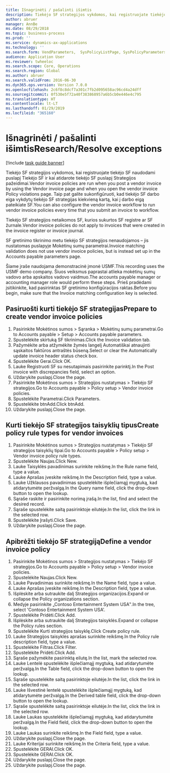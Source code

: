 ```yaml
---
title: Išnagrinėti / pašalinti išimtis
description: Tiekėjo SF strategijos vykdomos, kai registruojate tiekėjo SF naudodami puslapį Tiekėjo SF ir kai atidarote tiekėjo SF puslapį Strategijos pažeidimai.
author: abruer
manager: AnnBe
ms.date: 08/29/2018
ms.topic: business-process
ms.prod: ''
ms.service: dynamics-ax-applications
ms.technology: ''
ms.search.form: VendParameters,  SysPolicyListPage, SysPolicyParameters, SysPolicySourceDocumentRuleType, SysPolicy, SysPolicySourceDocumentRule, SysQueryForm, SysQueryTableLookUp, SysQueryPrefixLookUp, SysQueryFieldLookUp
audience: Application User
ms.reviewer: twheeloc
ms.search.scope: Core, Operations
ms.search.region: Global
ms.author: abruer
ms.search.validFrom: 2016-06-30
ms.dyn365.ops.version: Version 7.0.0
ms.openlocfilehash: 2c6f8c8dcf7a301c7fb2d095658ac96cd4a24dff
ms.sourcegitcommit: 0f530e5f72a40f383868957a6b5cb0e446e4c795
ms.translationtype: HT
ms.contentlocale: lt-LT
ms.lasthandoff: 01/29/2019
ms.locfileid: "365160"
---
```

# <a name="researchresolve-exceptions"></a><span data-ttu-id="c7e6d-103">Išnagrinėti / pašalinti išimtis</span><span class="sxs-lookup"><span data-stu-id="c7e6d-103">Research/Resolve exceptions</span></span>

[!include [task guide banner](../../includes/task-guide-banner.md)]

<span data-ttu-id="c7e6d-104">Tiekėjo SF strategijos vykdomos, kai registruojate tiekėjo SF naudodami puslapį Tiekėjo SF ir kai atidarote tiekėjo SF puslapį Strategijos pažeidimai.</span><span class="sxs-lookup"><span data-stu-id="c7e6d-104">Vendor invoice policies are run when you post a vendor invoice by using the Vendor invoice page and when you open the vendor invoice Policy violations page.</span></span> <span data-ttu-id="c7e6d-105">Taip pat galite sukonfigūruoti, kad tiekėjo SF darbo eiga vykdytų tiekėjo SF strategijas kiekvieną kartą, kai į darbo eigą pateikiate SF.</span><span class="sxs-lookup"><span data-stu-id="c7e6d-105">You can also configure the vendor invoice workflow to run vendor invoice policies every time that you submit an invoice to workflow.</span></span> 

<span data-ttu-id="c7e6d-106">Tiekėjo SF strategijos netaikomos SF, kurios sukurtos SF registre ar SF žurnale.</span><span class="sxs-lookup"><span data-stu-id="c7e6d-106">Vendor invoice policies do not apply to invoices that were created in the invoice register or invoice journal.</span></span> 

<span data-ttu-id="c7e6d-107">SF gretinimo tikrinimo metu tiekėjo SF strategijos nenaudojamos – jis nustatomas puslapyje Mokėtinų sumų parametrai.</span><span class="sxs-lookup"><span data-stu-id="c7e6d-107">Invoice matching validation does not use vendor invoice policies, but is instead set up in the Accounts payable parameters page.</span></span>

<span data-ttu-id="c7e6d-108">Šiame įraše naudojama demonstracinė įmonė USMF.</span><span class="sxs-lookup"><span data-stu-id="c7e6d-108">This recording uses the USMF demo company.</span></span> <span data-ttu-id="c7e6d-109">Šiuos veiksmus paprastai atlieka mokėtinų sumų vadovo arba apskaitos vadovo vaidmuo.</span><span class="sxs-lookup"><span data-stu-id="c7e6d-109">The accounts payable manager or accounting manager role would perform these steps.</span></span> <span data-ttu-id="c7e6d-110">Prieš pradėdami įsitikinkite, kad pasirinktas SF gretinimo konfigūracijos raktas.</span><span class="sxs-lookup"><span data-stu-id="c7e6d-110">Before you begin, make sure that the Invoice matching configuration key is selected.</span></span>


## <a name="prepare-to-create-vendor-invoice-policies"></a><span data-ttu-id="c7e6d-111">Pasiruošti kurti tiekėjo SF strategijas</span><span class="sxs-lookup"><span data-stu-id="c7e6d-111">Prepare to create vendor invoice policies</span></span>
1. <span data-ttu-id="c7e6d-112">Pasirinkite Mokėtinos sumos > Sąranka > Mokėtinų sumų parametrai.</span><span class="sxs-lookup"><span data-stu-id="c7e6d-112">Go to Accounts payable > Setup > Accounts payable parameters.</span></span>
2. <span data-ttu-id="c7e6d-113">Spustelėkite skirtuką SF tikrinimas.</span><span class="sxs-lookup"><span data-stu-id="c7e6d-113">Click the Invoice validation tab.</span></span>
3. <span data-ttu-id="c7e6d-114">Pažymėkite arba atžymėkite žymės langelį Automatiškai atnaujinti sąskaitos faktūros antraštės būseną.</span><span class="sxs-lookup"><span data-stu-id="c7e6d-114">Select or clear the Automatically update invoice header status check box.</span></span>
4. <span data-ttu-id="c7e6d-115">Spustelėkite Gerai.</span><span class="sxs-lookup"><span data-stu-id="c7e6d-115">Click OK.</span></span>
5. <span data-ttu-id="c7e6d-116">Lauke Registruoti SF su nesutapimais pasirinkite parinktį.</span><span class="sxs-lookup"><span data-stu-id="c7e6d-116">In the Post invoice with discrepancies field, select an option.</span></span>
6. <span data-ttu-id="c7e6d-117">Uždarykite puslapį.</span><span class="sxs-lookup"><span data-stu-id="c7e6d-117">Close the page.</span></span>
7. <span data-ttu-id="c7e6d-118">Pasirinkite Mokėtinos sumos > Strategijos nustatymas > Tiekėjo SF strategijos.</span><span class="sxs-lookup"><span data-stu-id="c7e6d-118">Go to Accounts payable > Policy setup > Vendor invoice policies.</span></span>
8. <span data-ttu-id="c7e6d-119">Spustelėkite Parametrai.</span><span class="sxs-lookup"><span data-stu-id="c7e6d-119">Click Parameters.</span></span>
9. <span data-ttu-id="c7e6d-120">Spustelėkite btnAdd.</span><span class="sxs-lookup"><span data-stu-id="c7e6d-120">Click btnAdd.</span></span>
10. <span data-ttu-id="c7e6d-121">Uždarykite puslapį.</span><span class="sxs-lookup"><span data-stu-id="c7e6d-121">Close the page.</span></span>

## <a name="create-policy-rule-types-for-vendor-invoices"></a><span data-ttu-id="c7e6d-122">Kurti tiekėjo SF strategijos taisyklių tipus</span><span class="sxs-lookup"><span data-stu-id="c7e6d-122">Create policy rule types for vendor invoices</span></span>
1. <span data-ttu-id="c7e6d-123">Pasirinkite Mokėtinos sumos > Strategijos nustatymas > Tiekėjo SF strategijos taisyklių tipai.</span><span class="sxs-lookup"><span data-stu-id="c7e6d-123">Go to Accounts payable > Policy setup > Vendor invoice policy rule types.</span></span>
2. <span data-ttu-id="c7e6d-124">Spustelėkite Naujas.</span><span class="sxs-lookup"><span data-stu-id="c7e6d-124">Click New.</span></span>
3. <span data-ttu-id="c7e6d-125">Lauke Taisyklės pavadinimas surinkite reikšmę.</span><span class="sxs-lookup"><span data-stu-id="c7e6d-125">In the Rule name field, type a value.</span></span>
4. <span data-ttu-id="c7e6d-126">Lauke Aprašas įveskite reikšmę.</span><span class="sxs-lookup"><span data-stu-id="c7e6d-126">In the Description field, type a value.</span></span>
5. <span data-ttu-id="c7e6d-127">Lauke Užklausos pavadinimas spustelėkite išplečiamąjį mygtuką, kad atidarytumėte peržvalgą.</span><span class="sxs-lookup"><span data-stu-id="c7e6d-127">In the Query name field, click the drop-down button to open the lookup.</span></span>
6. <span data-ttu-id="c7e6d-128">Sąraše raskite ir pasirinkite norimą įrašą.</span><span class="sxs-lookup"><span data-stu-id="c7e6d-128">In the list, find and select the desired record.</span></span>
7. <span data-ttu-id="c7e6d-129">Sąraše spustelėkite saitą pasirinktoje eilutėje.</span><span class="sxs-lookup"><span data-stu-id="c7e6d-129">In the list, click the link in the selected row.</span></span>
8. <span data-ttu-id="c7e6d-130">Spustelėkite Įrašyti.</span><span class="sxs-lookup"><span data-stu-id="c7e6d-130">Click Save.</span></span>
9. <span data-ttu-id="c7e6d-131">Uždarykite puslapį.</span><span class="sxs-lookup"><span data-stu-id="c7e6d-131">Close the page.</span></span>

## <a name="define-a-vendor-invoice-policy"></a><span data-ttu-id="c7e6d-132">Apibrėžti tiekėjo SF strategiją</span><span class="sxs-lookup"><span data-stu-id="c7e6d-132">Define a vendor invoice policy</span></span>
1. <span data-ttu-id="c7e6d-133">Pasirinkite Mokėtinos sumos > Strategijos nustatymas > Tiekėjo SF strategijos.</span><span class="sxs-lookup"><span data-stu-id="c7e6d-133">Go to Accounts payable > Policy setup > Vendor invoice policies.</span></span>
2. <span data-ttu-id="c7e6d-134">Spustelėkite Naujas.</span><span class="sxs-lookup"><span data-stu-id="c7e6d-134">Click New.</span></span>
3. <span data-ttu-id="c7e6d-135">Lauke Pavadinimas surinkite reikšmę.</span><span class="sxs-lookup"><span data-stu-id="c7e6d-135">In the Name field, type a value.</span></span>
4. <span data-ttu-id="c7e6d-136">Lauke Aprašas įveskite reikšmę.</span><span class="sxs-lookup"><span data-stu-id="c7e6d-136">In the Description field, type a value.</span></span>
5. <span data-ttu-id="c7e6d-137">Išplėskite arba sutraukite dalį Strategijos organizacijos.</span><span class="sxs-lookup"><span data-stu-id="c7e6d-137">Expand or collapse the Policy organizations section.</span></span>
6. <span data-ttu-id="c7e6d-138">Medyje pasirinkite „Contoso Entertainment System USA‟.</span><span class="sxs-lookup"><span data-stu-id="c7e6d-138">In the tree, select 'Contoso Entertainment System USA'.</span></span>
7. <span data-ttu-id="c7e6d-139">Spustelėkite Pridėti.</span><span class="sxs-lookup"><span data-stu-id="c7e6d-139">Click Add.</span></span>
8. <span data-ttu-id="c7e6d-140">Išplėskite arba sutraukite dalį Strategijos taisyklės.</span><span class="sxs-lookup"><span data-stu-id="c7e6d-140">Expand or collapse the Policy rules section.</span></span>
9. <span data-ttu-id="c7e6d-141">Spustelėkite Kurti strategijos taisyklę.</span><span class="sxs-lookup"><span data-stu-id="c7e6d-141">Click Create policy rule.</span></span>
10. <span data-ttu-id="c7e6d-142">Lauke Strategijos taisyklės aprašas surinkite reikšmę.</span><span class="sxs-lookup"><span data-stu-id="c7e6d-142">In the Policy rule description field, type a value.</span></span>
11. <span data-ttu-id="c7e6d-143">Spustelėkite Filtras.</span><span class="sxs-lookup"><span data-stu-id="c7e6d-143">Click Filter.</span></span>
12. <span data-ttu-id="c7e6d-144">Spustelėkite Pridėti.</span><span class="sxs-lookup"><span data-stu-id="c7e6d-144">Click Add.</span></span>
13. <span data-ttu-id="c7e6d-145">Sąraše pažymėkite pasirinktą eilutę.</span><span class="sxs-lookup"><span data-stu-id="c7e6d-145">In the list, mark the selected row.</span></span>
14. <span data-ttu-id="c7e6d-146">Lauke Lentelė spustelėkite išplečiamąjį mygtuką, kad atidarytumėte peržvalgą.</span><span class="sxs-lookup"><span data-stu-id="c7e6d-146">In the Table field, click the drop-down button to open the lookup.</span></span>
15. <span data-ttu-id="c7e6d-147">Sąraše spustelėkite saitą pasirinktoje eilutėje.</span><span class="sxs-lookup"><span data-stu-id="c7e6d-147">In the list, click the link in the selected row.</span></span>
16. <span data-ttu-id="c7e6d-148">Lauke Išvestinė lentelė spustelėkite išplečiamąjį mygtuką, kad atidarytumėte peržvalgą.</span><span class="sxs-lookup"><span data-stu-id="c7e6d-148">In the Derived table field, click the drop-down button to open the lookup.</span></span>
17. <span data-ttu-id="c7e6d-149">Sąraše spustelėkite saitą pasirinktoje eilutėje.</span><span class="sxs-lookup"><span data-stu-id="c7e6d-149">In the list, click the link in the selected row.</span></span>
18. <span data-ttu-id="c7e6d-150">Lauke Laukas spustelėkite išplečiamąjį mygtuką, kad atidarytumėte peržvalgą.</span><span class="sxs-lookup"><span data-stu-id="c7e6d-150">In the Field field, click the drop-down button to open the lookup.</span></span>
19. <span data-ttu-id="c7e6d-151">Lauke Laukas surinkite reikšmę.</span><span class="sxs-lookup"><span data-stu-id="c7e6d-151">In the Field field, type a value.</span></span>
20. <span data-ttu-id="c7e6d-152">Uždarykite puslapį.</span><span class="sxs-lookup"><span data-stu-id="c7e6d-152">Close the page.</span></span>
21. <span data-ttu-id="c7e6d-153">Lauke Kriterijai surinkite reikšmę.</span><span class="sxs-lookup"><span data-stu-id="c7e6d-153">In the Criteria field, type a value.</span></span>
22. <span data-ttu-id="c7e6d-154">Spustelėkite GERAI.</span><span class="sxs-lookup"><span data-stu-id="c7e6d-154">Click OK.</span></span>
23. <span data-ttu-id="c7e6d-155">Spustelėkite GERAI.</span><span class="sxs-lookup"><span data-stu-id="c7e6d-155">Click OK.</span></span>
24. <span data-ttu-id="c7e6d-156">Uždarykite puslapį.</span><span class="sxs-lookup"><span data-stu-id="c7e6d-156">Close the page.</span></span>
25. <span data-ttu-id="c7e6d-157">Uždarykite puslapį.</span><span class="sxs-lookup"><span data-stu-id="c7e6d-157">Close the page.</span></span>


